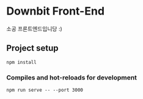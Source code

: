 # Downbit Front-End

소공 프론트엔드입니당 :)

## Project setup
```
npm install
```

### Compiles and hot-reloads for development
```
npm run serve -- --port 3000
```
